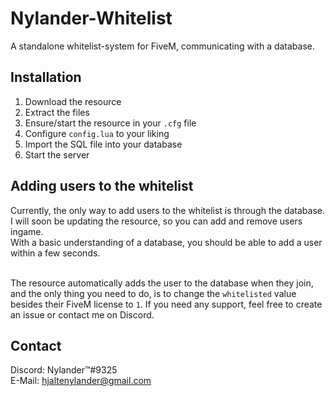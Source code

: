 # Nylander-Whitelist
A standalone whitelist-system for FiveM, communicating with a database.

## Installation
1. Download the resource
2. Extract the files
3. Ensure/start the resource in your `.cfg` file
4. Configure `config.lua` to your liking
5. Import the SQL file into your database
6. Start the server

## Adding users to the whitelist
Currently, the only way to add users to the whitelist is through the database.<br>
I will soon be updating the resource, so you can add and remove users ingame.<br>
With a basic understanding of a database, you should be able to add a user within a few seconds.<br><br>

The resource automatically adds the user to the database when they join, and the only thing you need to do, is to change the `whitelisted` value besides their FiveM license to `1`. If you need any support, feel free to create an issue or contact me on Discord.

## Contact
Discord: Nylander™#9325<br>
E-Mail: hjaltenylander@gmail.com
